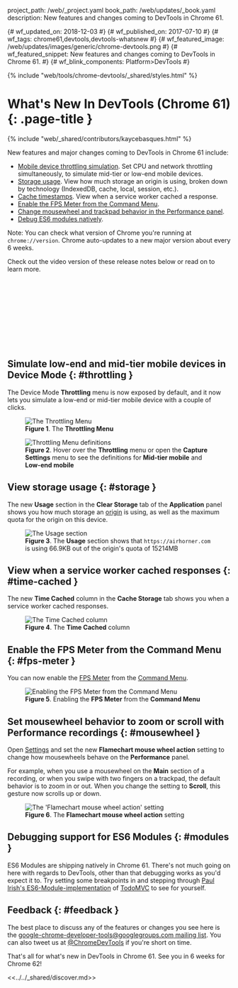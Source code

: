 project_path: /web/_project.yaml
book_path: /web/updates/_book.yaml
description: New features and changes coming to DevTools in Chrome 61.

{# wf_updated_on: 2018-12-03 #}
{# wf_published_on: 2017-07-10 #}
{# wf_tags: chrome61,devtools,devtools-whatsnew #}
{# wf_featured_image: /web/updates/images/generic/chrome-devtools.png #}
{# wf_featured_snippet: New features and changes coming to DevTools in Chrome 61. #}
{# wf_blink_components: Platform>DevTools #}

{% include "web/tools/chrome-devtools/_shared/styles.html" %}

# What's New In DevTools (Chrome 61) {: .page-title }

{% include "web/_shared/contributors/kaycebasques.html" %}

New features and major changes coming to DevTools in Chrome 61 include:

* [Mobile device throttling simulation](#throttling). Set CPU and network
  throttling simultaneously, to simulate mid-tier or low-end mobile devices.
* [Storage usage](#storage). View how much storage an origin is using, broken
  down by technology (IndexedDB, cache, local, session, etc.).
* [Cache timestamps](#time-cached). View when a service worker cached a
  response.
* [Enable the FPS Meter from the Command Menu](#fps-meter).
* [Change mousewheel and trackpad behavior in the Performance
  panel](#mousewheel).
* [Debug ES6 modules natively](#modules).

Note: You can check what version of Chrome you're running at
`chrome://version`. Chrome auto-updates to a new major version about every 6
weeks.

Check out the video version of these release notes below or read on to learn
more.

<div class="video-wrapper-full-width">
  <iframe class="devsite-embedded-youtube-video" data-video-id="Lscb4SL58X4"
          data-autohide="1" data-showinfo="0" frameborder="0" allowfullscreen>
  </iframe>
</div>

## Simulate low-end and mid-tier mobile devices in Device Mode {: #throttling }

The Device Mode **Throttling** menu is now exposed by default, and it now lets
you simulate a low-end or mid-tier mobile device with a couple of clicks.

<figure>
  <img src="/web/updates/images/2017/07/throttling-menu.png"
       alt="The Throttling Menu"/>
  <figcaption>
    <b>Figure 1</b>. The <b>Throttling Menu</b>
  </figcaption>
</figure>

<figure>
  <img src="/web/updates/images/2017/07/throttling-definitions.svg"
       alt="Throttling Menu definitions"/>
  <figcaption>
    <b>Figure 2</b>. Hover over the <b>Throttling</b> menu or open the
    <b>Capture Settings</b> menu to see the definitions for <b>Mid-tier
    mobile</b> and <b>Low-end mobile</b>
  </figcaption>
</figure>

## View storage usage {: #storage }

The new **Usage** section in the **Clear Storage** tab of the **Application**
panel shows you how much storage an [origin][origin] is using, as well as the
maximum quota for the origin on this device.

[origin]: https://tools.ietf.org/html/rfc6454#section-3.2

<figure>
  <img src="/web/updates/images/2017/07/usage-section.png"
       alt="The Usage section"/>
  <figcaption>
    <b>Figure 3</b>. The <b>Usage</b> section shows that
    <code>https://airhorner.com</code> is using 66.9KB out of the origin's
    quota of 15214MB
  </figcaption>
</figure>

## View when a service worker cached responses {: #time-cached }

The new **Time Cached** column in the **Cache Storage** tab shows you
when a service worker cached responses.

<figure>
  <img src="/web/updates/images/2017/07/time-cached.png"
       alt="The Time Cached column"/>
  <figcaption>
    <b>Figure 4</b>. The <b>Time Cached</b> column
  </figcaption>
</figure>

## Enable the FPS Meter from the Command Menu {: #fps-meter }

You can now enable the [FPS Meter][FPS] from the [Command Menu][CM].

[FPS]: /web/tools/chrome-devtools/evaluate-performance/reference#fps-meter
[CM]: /web/tools/chrome-devtools/ui#command-menu

<figure>
  <img src="/web/updates/images/2017/07/fps-meter.png"
       alt="Enabling the FPS Meter from the Command Menu"/>
  <figcaption>
    <b>Figure 5</b>. Enabling the <b>FPS Meter</b> from the <b>Command
    Menu</b>
  </figcaption>
</figure>

## Set mousewheel behavior to zoom or scroll with Performance recordings {: #mousewheel }

Open [Settings][Settings] and set the new **Flamechart mouse wheel action** setting to
change how mousewheels behave on the **Performance** panel.

[Settings]: /web/tools/chrome-devtools/ui#settings

For example, when you use a mousewheel on the **Main** section of a recording,
or when you swipe with two fingers on a trackpad, the default behavior is
to zoom in or out. When you change the setting to **Scroll**, this gesture now
scrolls up or down.

<figure>
  <img src="/web/updates/images/2017/07/flamechart-setting.svg"
       alt="The 'Flamechart mouse wheel action' setting"/>
  <figcaption>
    <b>Figure 6</b>. The <b>Flamechart mouse wheel action</b> setting
  </figcaption>
</figure>

## Debugging support for ES6 Modules {: #modules }

ES6 Modules are shipping natively in Chrome 61. There's not much going on here
with regards to DevTools, other than that debugging works as you'd expect it
to. Try setting some breakpoints in and stepping through [Paul Irish's
ES6-Module-implementation][ES6] of [TodoMVC][TodoMVC] to see for yourself.

[ES6]: https://paulirish.github.io/es-modules-todomvc/
[TodoMVC]: http://todomvc.com/

## Feedback {: #feedback }

The best place to discuss any of the features or changes you see here is
the [google-chrome-developer-tools@googlegroups.com mailing list][ML]. You
can also tweet us at [@ChromeDevTools](https://twitter.com/chromedevtools) if
you're short on time.

[ML]: https://groups.google.com/forum/#!forum/google-chrome-developer-tools

That's all for what's new in DevTools in Chrome 61. See you in 6 weeks for
Chrome 62!

<<../../_shared/discover.md>>
